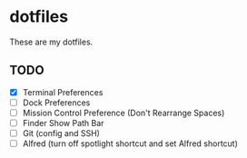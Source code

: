 # dotfiles

These are my dotfiles.

## TODO
- [x] Terminal Preferences
- [ ] Dock Preferences
- [ ] Mission Control Preference (Don't Rearrange Spaces)
- [ ] Finder Show Path Bar
- [ ] Git (config and SSH)
- [ ] Alfred (turn off spotlight shortcut and set Alfred shortcut)
